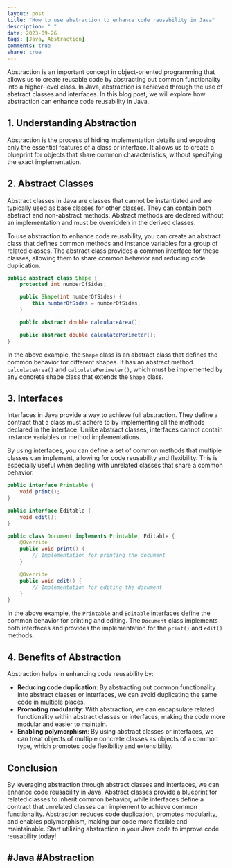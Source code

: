 ```yaml
---
layout: post
title: "How to use abstraction to enhance code reusability in Java"
description: " "
date: 2023-09-26
tags: [Java, Abstraction]
comments: true
share: true
---
```


Abstraction is an important concept in object-oriented programming that allows us to create reusable code by abstracting out common functionality into a higher-level class. In Java, abstraction is achieved through the use of abstract classes and interfaces. In this blog post, we will explore how abstraction can enhance code reusability in Java.

## 1. Understanding Abstraction
Abstraction is the process of hiding implementation details and exposing only the essential features of a class or interface. It allows us to create a blueprint for objects that share common characteristics, without specifying the exact implementation.

## 2. Abstract Classes
Abstract classes in Java are classes that cannot be instantiated and are typically used as base classes for other classes. They can contain both abstract and non-abstract methods. Abstract methods are declared without an implementation and must be overridden in the derived classes.

To use abstraction to enhance code reusability, you can create an abstract class that defines common methods and instance variables for a group of related classes. The abstract class provides a common interface for these classes, allowing them to share common behavior and reducing code duplication.

```java
public abstract class Shape {
    protected int numberOfSides;

    public Shape(int numberOfSides) {
        this.numberOfSides = numberOfSides;
    }

    public abstract double calculateArea();

    public abstract double calculatePerimeter();
}
```

In the above example, the `Shape` class is an abstract class that defines the common behavior for different shapes. It has an abstract method `calculateArea()` and `calculatePerimeter()`, which must be implemented by any concrete shape class that extends the `Shape` class.

## 3. Interfaces
Interfaces in Java provide a way to achieve full abstraction. They define a contract that a class must adhere to by implementing all the methods declared in the interface. Unlike abstract classes, interfaces cannot contain instance variables or method implementations.

By using interfaces, you can define a set of common methods that multiple classes can implement, allowing for code reusability and flexibility. This is especially useful when dealing with unrelated classes that share a common behavior.

```java
public interface Printable {
    void print();
}

public interface Editable {
    void edit();
}

public class Document implements Printable, Editable {
    @Override
    public void print() {
        // Implementation for printing the document
    }

    @Override
    public void edit() {
        // Implementation for editing the document
    }
}
```

In the above example, the `Printable` and `Editable` interfaces define the common behavior for printing and editing. The `Document` class implements both interfaces and provides the implementation for the `print()` and `edit()` methods.

## 4. Benefits of Abstraction
Abstraction helps in enhancing code reusability by:

- **Reducing code duplication**: By abstracting out common functionality into abstract classes or interfaces, we can avoid duplicating the same code in multiple places.
- **Promoting modularity**: With abstraction, we can encapsulate related functionality within abstract classes or interfaces, making the code more modular and easier to maintain.
- **Enabling polymorphism**: By using abstract classes or interfaces, we can treat objects of multiple concrete classes as objects of a common type, which promotes code flexibility and extensibility.

## Conclusion
By leveraging abstraction through abstract classes and interfaces, we can enhance code reusability in Java. Abstract classes provide a blueprint for related classes to inherit common behavior, while interfaces define a contract that unrelated classes can implement to achieve common functionality. Abstraction reduces code duplication, promotes modularity, and enables polymorphism, making our code more flexible and maintainable. Start utilizing abstraction in your Java code to improve code reusability today!

## #Java #Abstraction